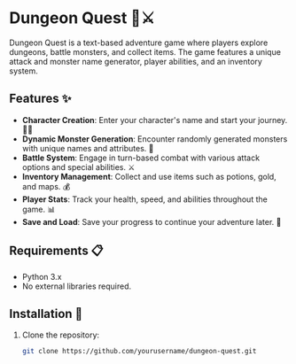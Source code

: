 # Dungeon Quest 🏰⚔️

Dungeon Quest is a text-based adventure game where players explore dungeons, battle monsters, and collect items. The game features a unique attack and monster name generator, player abilities, and an inventory system. 

## Features ✨

- **Character Creation**: Enter your character's name and start your journey. 🧙‍♂️
- **Dynamic Monster Generation**: Encounter randomly generated monsters with unique names and attributes. 🐉
- **Battle System**: Engage in turn-based combat with various attack options and special abilities. ⚔️
- **Inventory Management**: Collect and use items such as potions, gold, and maps. 💰
- **Player Stats**: Track your health, speed, and abilities throughout the game. 📊
- **Save and Load**: Save your progress to continue your adventure later. 💾

## Requirements 📋

- Python 3.x
- No external libraries required.

## Installation 🚀

1. Clone the repository:
   ```bash
   git clone https://github.com/yourusername/dungeon-quest.git
